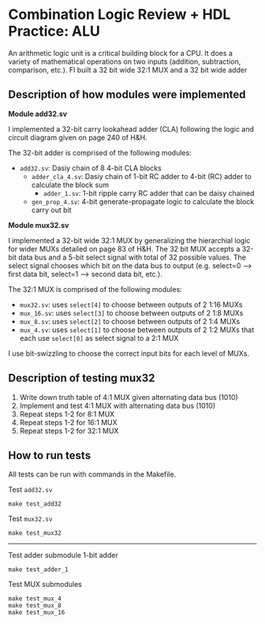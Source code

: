 # Combination Logic Review + HDL Practice: ALU

An arithmetic logic unit is a critical building block for a CPU. It does a variety of mathematical operations on two inputs (addition, subtraction, comparison, etc.). FI built a 32 bit wide 32:1 MUX and a 32 bit wide adder

## Description of how modules were implemented

**Module add32.sv**

I implemented a 32-bit carry lookahead adder (CLA) following the logic and circuit diagram given on page 240 of H&H.

The 32-bit adder is comprised of the following modules:

* `add32.sv`: Dasiy chain of 8 4-bit CLA blocks
    * `adder_cla_4.sv`: Dasiy chain of 1-bit RC adder to 4-bit (RC) adder to calculate the block sum
        * `adder_1.sv`: 1-bit ripple carry RC adder that can be daisy chained
    * `gen_prop_4.sv`: 4-bit generate-propagate logic to calculate the block carry out bit 

**Module mux32.sv**

I implemented a 32-bit wide 32:1 MUX by generalizing the hierarchial logic for wider MUXs detailed on page 83 of H&H. The 32 bit MUX accepts a 32-bit data bus and a 5-bit select signal with total of 32 possible values. The select signal chooses which bit on the data bus to output (e.g. select=0 --> first data bit, select=1 --> second data bit, etc.).

The 32:1 MUX is comprised of the following modules:

* `mux32.sv`: uses `select[4]` to choose between outputs of 2 1:16 MUXs
* `mux_16.sv`: uses `select[3]` to choose between outputs of 2 1:8 MUXs
* `mux_8.sv`: uses `select[2]` to choose between outputs of 2 1:4 MUXs
* `mux_4.sv`: uses `select[1]` to choose between outputs of 2 1:2 MUXs that each use `select[0]` as select signal to a 2:1 MUX

I use bit-swizzling to choose the correct input bits for each level of MUXs. 

## Description of testing mux32

1. Write down truth table of 4:1 MUX given alternating data bus (1010)
2. Implement and test 4:1 MUX with alternating data bus (1010)
3. Repeat steps 1-2 for 8:1 MUX
4. Repeat steps 1-2 for 16:1 MUX
5. Repeat steps 1-2 for 32:1 MUX

## How to run tests

All tests can be run with commands in the Makefile.

Test `add32.sv`
```
make test_add32
```

Test `mux32.sv`
```
make test_mux32
```

---

Test adder submodule 1-bit adder
```
make test_adder_1
```

Test MUX submodules
```
make test_mux_4
make test_mux_8
make test_mux_16
```